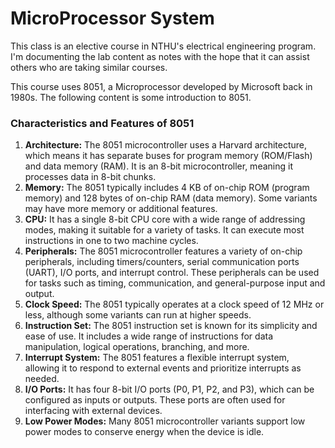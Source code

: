 # MicroProcessor System
This class is an elective course in NTHU's electrical engineering program. I'm documenting the lab content as notes with the hope that it can assist others who are taking similar courses. 

This course uses 8051, a Microprocessor developed by Microsoft back in 1980s. The following content is some introduction to 8051.


### Characteristics and Features of 8051
1. **Architecture:** The 8051 microcontroller uses a Harvard architecture, which means it has separate buses for program memory (ROM/Flash) and data memory (RAM). It is an 8-bit microcontroller, meaning it processes data in 8-bit chunks.
2. **Memory:** The 8051 typically includes 4 KB of on-chip ROM (program memory) and 128 bytes of on-chip RAM (data memory). Some variants may have more memory or additional features.
3. **CPU:** It has a single 8-bit CPU core with a wide range of addressing modes, making it suitable for a variety of tasks. It can execute most instructions in one to two machine cycles.
4. **Peripherals:** The 8051 microcontroller features a variety of on-chip peripherals, including timers/counters, serial communication ports (UART), I/O ports, and interrupt control. These peripherals can be used for tasks such as timing, communication, and general-purpose input and output.
5. **Clock Speed:** The 8051 typically operates at a clock speed of 12 MHz or less, although some variants can run at higher speeds.
6. **Instruction Set:** The 8051 instruction set is known for its simplicity and ease of use. It includes a wide range of instructions for data manipulation, logical operations, branching, and more.
7. **Interrupt System:** The 8051 features a flexible interrupt system, allowing it to respond to external events and prioritize interrupts as needed.
8. **I/O Ports:** It has four 8-bit I/O ports (P0, P1, P2, and P3), which can be configured as inputs or outputs. These ports are often used for interfacing with external devices.
9. **Low Power Modes:** Many 8051 microcontroller variants support low power modes to conserve energy when the device is idle.
